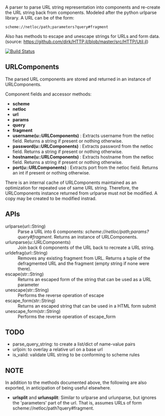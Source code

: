 A parser to parse URL string representation into components and re-create the URL string back from components. Modeled after the python urlparse library. A URL can be of the form:
````
scheme://netloc/path;parameters?query#fragment
````

Also has methods to escape and unescape strings for URLs and form data. (source:  https://github.com/dirk/HTTP.jl/blob/master/src/HTTP/Util.jl)

[![Build Status](https://travis-ci.org/tanmaykm/URLParse.jl.png)](https://travis-ci.org/tanmaykm/URLParse.jl)


URLComponents
-------------
The parsed URL components are stored and returned in an instance of URLComponents. 

Component fields and accessor methods:
*   **scheme**
*   **netloc**
*   **url**
*   **params**
*   **query**
*   **fragment**
*   **username(u::URLComponents)** : Extracts username from the netloc field. Returns a string if present or nothing otherwise.
*   **password(u::URLComponents)** : Extracts password from the netloc field. Returns a string if present or nothing otherwise.
*   **hostname(u::URLComponents)** : Extracts hostname from the netloc field. Returns a string if present or nothing otherwise.
*   **port(u::URLComponents)** : Extracts port from the netloc field. Returns an int if present or nothing otherwise.

There is an internal cache of URLComponents maintained as an optimization for repeated use of same URL string. Therefore, the URLComponents instance returned from urlparse must not be modified. A copy may be created to be modified instrad.


APIs
----
<dl>
    <dt>urlparse(url::String)</dt>
    <dd>Parse a URL into 6 components: <i>scheme://netloc/path;params?query#fragment</i>. Returns an instance of URLComponents.</dd>
    <dt>urlunparse(u::URLComponents)</dt>
    <dd>Join back 6 components of the URL back to recreate a URL string.</dd>
    <dt>urldefrag(url::String)</dt>
    <dd>Removes any existing fragment from URL. Returns a tuple of the defragmented URL and the fragment (empty string if none were there).</dd>
    <dt>escape(str::String)</dt>
    <dd>Returns an escaped form of the string that can be used as a URL parameter</dd>
    <dt>unescape(str::String)</dt>
    <dd>Performs the reverse operation of escape</dd>
    <dt>escape_form(str::String)</dt>
    <dd>Returns an escaped string that can be used in a HTML form submit</dd>
    <dt>unescape_form(str::String)</dt>
    <dd>Performs the reverse operation of escape_form</dd>
</dl>


TODO
----
*   parse\_query\_string: to create a list/dict of name-value pairs
*   urljoin: to overlay a relative url on a base url 
*   is\_valid: validate URL string to be conforming to scheme rules


NOTE
----
In addition to the methods documented above, the following are also exported, in anticipation of being useful elsewhere.
*   **urlsplit** and **urlunsplit**: Similar to urlparse and urlunparse, but ignores the 'parameters' part of the url. That is, assumes URLs of form scheme://netloc/path?query#fragment.

